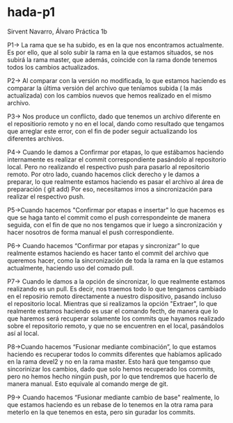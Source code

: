 # hada-p1
Sirvent Navarro, Álvaro
Práctica 1b

P1-> La rama que se ha subido, es en la que nos encontramos actualmente. Es por ello, que al solo subir la rama en la que estamos situados, se nos subirá la rama master, que además, coincide con la rama donde tenemos todos los cambios actualizados.

P2-> Al comparar con la versión no modificada, lo que estamos haciendo es comparar la última versión del archivo que teníamos subida ( la más actualizada) con los cambios nuevos que hemos realizado en el mismo archivo.

P3-> Nos produce un conflicto, dado que tenemos un archivo diferente en el repositiorio remoto y no en el local, dando como resultado que tengamos que arreglar este error, con el fin de poder seguir actualizando los diferentes archivos.

P4-> Cuando le damos a Confirmar por etapas, lo que estábamos haciendo internamente  es realizar el commit correspondiente pasándolo al repositorio local.
Pero no realizando el respectivo push para pasarlo al repositorio remoto. 
Por otro lado, cuando hacemos click derecho y le damos a preparar, lo que realmente estamos haciendo es pasar el archivo al área de preparación ( git add) 
Por eso, necesitamos irnos a sincronización para realizar el respectivo push.

P5->Cuando hacemos "Confirmar por etapas e insertar" lo que hacemos es que se haga tanto el commit como el push correspondeinte de manera seguida, con el fin de que no nos tengamos que ir luego a sincronización y hacer nosotros de forma manual el push correspondiente.

P6-> Cuando hacemos “Confirmar por etapas y sincronizar” lo que realmente estamos haciendo es hacer tanto el commit del archivo que queremos hacer, como la sincronización de toda la rama en la que  estamos actualmente, haciendo uso del comado pull.

P7-> Cuando le damos a la opción de sincronizar, lo que realmente estamos realizando es un pull. Es decir, nos traemos todo lo que tengamos cambiado en el reposirio remoto directamente a nuestro dispositivo, pasando incluso el repositorio local. Mientras que si realizamos la opción "Extraer", lo que realmente estamos haciendo es usar el comando fecth, de manera que lo que haremos será recuperar solamente los commits que hayamos realizado sobre el repositorio remoto, y que no se encuentren en el local, pasándolos así al local.

P8->Cuando hacemos  “Fusionar mediante combinación”, lo que estamos haciendo es recuperar todos lo commits diferentes que habíamos aplicado en la rama devel2 y no en la rama master. 
Esto hará que tengamso que sincorinizar los cambios, dado que solo hemos recuperado los commits, pero no hemos hecho ningún push, por lo que tendremos que hacerlo de manera manual. Esto equivale al comando merge de git.

P9-> Cuando hacemos “Fusionar mediante cambio de base" realmente, lo que estamos haciendo es un rebase de lo tenemos en la otra rama para meterlo en la que tenemos en esta, pero sin guradar los commits.
